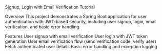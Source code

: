 Signup, Login with Email Verification Tutorial

Overview
This project demonstrates a Spring Boot application for user authentication with JWT-based security, including user signup, login, email verification, and basic error handling.

Features
User signup with email verification
User login with JWT token generation
User email verification flow (send verification code, verify user)
Fetch authenticated user details
Basic error handling and exception logging
